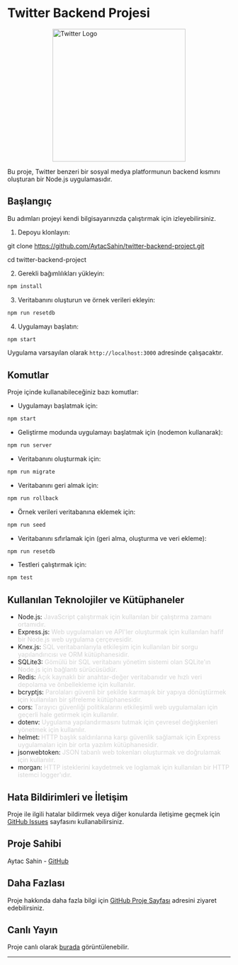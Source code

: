 # Twitter Backend Projesi

<div style="display: flex; justify-content: center;">
  <img src="https://www.freepnglogos.com/uploads/twitter-logo-png/twitter-bird-symbols-png-logo-0.png" alt="Twitter Logo" style="width: 300px;">
</div>

Bu proje, Twitter benzeri bir sosyal medya platformunun backend kısmını oluşturan bir Node.js uygulamasıdır.

## Başlangıç

Bu adımları projeyi kendi bilgisayarınızda çalıştırmak için izleyebilirsiniz.

1. Depoyu klonlayın:

git clone https://github.com/AytacSahin/twitter-backend-project.git

cd twitter-backend-project

2. Gerekli bağımlılıkları yükleyin:
```bash
npm install
```

3. Veritabanını oluşturun ve örnek verileri ekleyin:
```bash
npm run resetdb
```

4. Uygulamayı başlatın:
```bash
npm start
```
Uygulama varsayılan olarak `http://localhost:3000` adresinde çalışacaktır.

## Komutlar

Proje içinde kullanabileceğiniz bazı komutlar:

- Uygulamayı başlatmak için:

```bash
npm start
```

- Geliştirme modunda uygulamayı başlatmak için (nodemon kullanarak):
```bash
npm run server
```

- Veritabanını oluşturmak için:
```bash
npm run migrate
```

- Veritabanını geri almak için:
```bash
npm run rollback
```

- Örnek verileri veritabanına eklemek için:
```bash
npm run seed
```

- Veritabanını sıfırlamak için (geri alma, oluşturma ve veri ekleme):
```bash
npm run resetdb
```

- Testleri çalıştırmak için:

```bash
npm test
```

## Kullanılan Teknolojiler ve Kütüphaneler

- Node.js: <span style="color: lightgray;">JavaScript çalıştırmak için kullanılan bir çalıştırma zamanı ortamıdır.</span>
- Express.js: <span style="color: lightgray;">Web uygulamaları ve API'ler oluşturmak için kullanılan hafif bir Node.js web uygulama çerçevesidir.</span>
- Knex.js: <span style="color: lightgray;">SQL veritabanlarıyla etkileşim için kullanılan bir sorgu yapılandırıcısı ve ORM kütüphanesidir.</span>
- SQLite3: <span style="color: lightgray;">Gömülü bir SQL veritabanı yönetim sistemi olan SQLite'ın Node.js için bağlantı sürücüsüdür.</span>
- Redis: <span style="color: lightgray;">Açık kaynaklı bir anahtar-değer veritabanıdır ve hızlı veri depolama ve önbellekleme için kullanılır.</span>
- bcryptjs: <span style="color: lightgray;">Parolaları güvenli bir şekilde karmaşık bir yapıya dönüştürmek için kullanılan bir şifreleme kütüphanesidir.</span>
- cors: <span style="color: lightgray;">Tarayıcı güvenliği politikalarını etkileşimli web uygulamaları için geçerli hale getirmek için kullanılır.</span>
- dotenv: <span style="color: lightgray;">Uygulama yapılandırmasını tutmak için çevresel değişkenleri yönetmek için kullanılır.</span>
- helmet: <span style="color: lightgray;">HTTP başlık saldırılarına karşı güvenlik sağlamak için Express uygulamaları için bir orta yazılım kütüphanesidir.</span>
- jsonwebtoken: <span style="color: lightgray;">JSON tabanlı web tokenları oluşturmak ve doğrulamak için kullanılır.</span>
- morgan: <span style="color: lightgray;">HTTP isteklerini kaydetmek ve loglamak için kullanılan bir HTTP istemci logger'ıdır.</span>

## Hata Bildirimleri ve İletişim

Proje ile ilgili hatalar bildirmek veya diğer konularda iletişime geçmek için [GitHub Issues](https://github.com/AytacSahin/twitter-backend-project/issues) sayfasını kullanabilirsiniz.

## Proje Sahibi

Aytac Sahin - [GitHub](https://github.com/AytacSahin)

## Daha Fazlası

Proje hakkında daha fazla bilgi için [GitHub Proje Sayfası](https://github.com/AytacSahin/twitter-backend-project#readme) adresini ziyaret edebilirsiniz.

## Canlı Yayın

Proje canlı olarak [burada](https://aytacsahin-twitter-backend.onrender.com/) görüntülenebilir.

---

